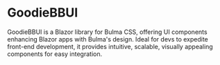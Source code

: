 # GoodieBBUI
GoodieBBUI is a Blazor library for Bulma CSS, offering UI components enhancing Blazor apps with Bulma's design. Ideal for devs to expedite front-end development, it provides intuitive, scalable, visually appealing components for easy integration.
